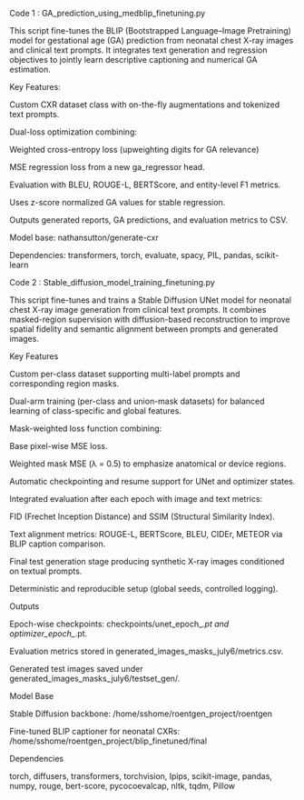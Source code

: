 Code 1 : GA_prediction_using_medblip_finetuning.py

This script fine-tunes the BLIP (Bootstrapped Language–Image Pretraining) model for gestational age (GA) prediction from neonatal chest X-ray images and clinical text prompts. It integrates text generation and regression objectives to jointly learn descriptive captioning and numerical GA estimation.

Key Features:

Custom CXR dataset class with on-the-fly augmentations and tokenized text prompts.

Dual-loss optimization combining:

Weighted cross-entropy loss (upweighting digits for GA relevance)

MSE regression loss from a new ga_regressor head.

Evaluation with BLEU, ROUGE-L, BERTScore, and entity-level F1 metrics.

Uses z-score normalized GA values for stable regression.

Outputs generated reports, GA predictions, and evaluation metrics to CSV.

Model base: nathansutton/generate-cxr

Dependencies: transformers, torch, evaluate, spacy, PIL, pandas, scikit-learn

Code 2 :  Stable_diffusion_model_training_finetuning.py

This script fine-tunes and trains a Stable Diffusion UNet model for neonatal chest X-ray image generation from clinical text prompts. It combines masked-region supervision with diffusion-based reconstruction to improve spatial fidelity and semantic alignment between prompts and generated images.

Key Features

Custom per-class dataset supporting multi-label prompts and corresponding region masks.

Dual-arm training (per-class and union-mask datasets) for balanced learning of class-specific and global features.

Mask-weighted loss function combining:

Base pixel-wise MSE loss.

Weighted mask MSE (λ = 0.5) to emphasize anatomical or device regions.

Automatic checkpointing and resume support for UNet and optimizer states.

Integrated evaluation after each epoch with image and text metrics:

FID (Frechet Inception Distance) and SSIM (Structural Similarity Index).

Text alignment metrics: ROUGE-L, BERTScore, BLEU, CIDEr, METEOR via BLIP caption comparison.

Final test generation stage producing synthetic X-ray images conditioned on textual prompts.

Deterministic and reproducible setup (global seeds, controlled logging).

Outputs

Epoch-wise checkpoints: checkpoints/unet_epoch_*.pt and optimizer_epoch_*.pt.

Evaluation metrics stored in generated_images_masks_july6/metrics.csv.

Generated test images saved under generated_images_masks_july6/testset_gen/.

Model Base

Stable Diffusion backbone: /home/sshome/roentgen_project/roentgen

Fine-tuned BLIP captioner for neonatal CXRs: /home/sshome/roentgen_project/blip_finetuned/final

Dependencies

torch, diffusers, transformers, torchvision, lpips, scikit-image,
pandas, numpy, rouge, bert-score, pycocoevalcap, nltk, tqdm, Pillow
